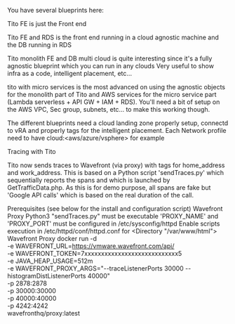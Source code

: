 You have several blueprints here:

Tito FE is just the Front end

Tito FE and RDS is the front end running in a cloud agnostic machine and the DB running in RDS

Tito monolith FE and DB multi cloud is quite interesting since it's a fully agnostic blueprint which you can run in any clouds Very useful to show infra as a code, intelligent placement, etc...

tito with micro services is the most advanced on using the agnostic objects for the monolith part of Tito and AWS services for the micro service part (Lambda serverless + API GW + IAM + RDS). You'll need a bit of setup on the AWS VPC, Sec group, subnets, etc... to make this working though.


The different blueprints need a cloud landing zone properly setup, connectd to vRA and properly tags for the intelligent placement.
Each Network profile need to have cloud:<aws/azure/vsphere> for example

Tracing with Tito

Tito now sends traces to Wavefront (via proxy) with tags for home_address and work_address.
This is based on a Python script 'sendTraces.py' which sequentially reports the spans and which is launched by GetTrafficData.php.
As this is for demo purpose, all spans are fake but 'Google API calls' which is based on the real duration of the call.

Prerequisites (see below for the install and configuration script)
Wavefront Proxy
Python3
"sendTraces.py" must be executable
'PROXY_NAME' and 'PROXY_PORT' must be configured in /etc/sysconfig/httpd
Enable scripts execution in /etc/httpd/conf/httpd.conf for <Directory "/var/www/html">
Wavefront Proxy
docker run -d \
-e WAVEFRONT_URL=https://vmware.wavefront.com/api/ \
-e WAVEFRONT_TOKEN=7xxxxxxxxxxxxxxxxxxxxxxxxxxxx5 \
-e JAVA_HEAP_USAGE=512m \
-e WAVEFRONT_PROXY_ARGS="--traceListenerPorts 30000 --histogramDistListenerPorts 40000" \
-p 2878:2878 \
-p 30000:30000 \
-p 40000:40000 \
-p 4242:4242 \
wavefronthq/proxy:latest
